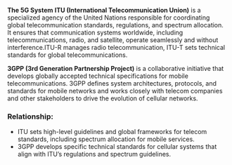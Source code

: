 **The 5G System**
**ITU (International Telecommunication Union)** is a specialized agency of the United Nations responsible for coordinating global telecommunication standards, regulations, and spectrum allocation. It ensures that communication systems worldwide, including telecommunications, radio, and satellite, operate seamlessly and without interference.ITU-R manages radio telecommunication, ITU-T sets technical standards for global telecommunications.

**3GPP (3rd Generation Partnership Project)** is a collaborative initiative that develops globally accepted technical specifications for mobile telecommunications. 3GPP defines system architectures, protocols, and standards for mobile networks and works closely with telecom companies and other stakeholders to drive the evolution of cellular networks.

### Relationship:
- ITU sets high-level guidelines and global frameworks for telecom standards, including spectrum allocation for mobile services.
- 3GPP develops specific technical standards for cellular systems that align with ITU’s regulations and spectrum guidelines.


